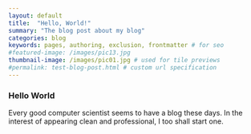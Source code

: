 ```yaml
---
layout: default
title:  "Hello, World!"
summary: "The blog post about my blog"
categories: blog
keywords: pages, authoring, exclusion, frontmatter # for seo
#featured-image: /images/pic13.jpg
thumbnail-image: /images/pic01.jpg # used for tile previews
#permalink: test-blog-post.html # custom url specification
---
```


<article>
<h3>Hello World</h3>
<p>
Every good computer scientist seems to have a blog these days. In the interest of appearing clean and professional, I too shall start one.
</p>
</article>
